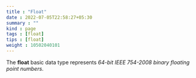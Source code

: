 ```yaml
---
title : "Float"
date : 2022-07-05T22:58:27+05:30
summary : ""
kind : page 
tags : [float]
tips : [float]
weight : 10502040101
---
```


The **float** basic data type represents *64-bit IEEE 754-2008 binary floating point numbers*.

<!--more-->
